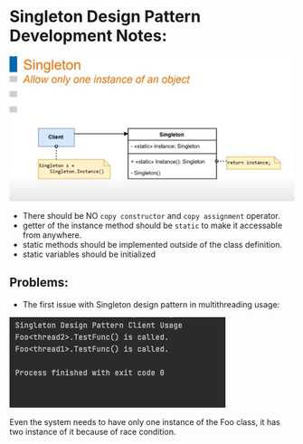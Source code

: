 # Singleton Design Pattern Development Notes: 

![](HighLevelDesign.png)

- There should be NO `copy constructor` and `copy assignment` operator. 
- getter of the instance method should be `static` to make it accessable from anywhere. 
- static methods should be implemented outside of the class definition. 
- static variables should be initialized 


## Problems: 

- The first issue with Singleton design pattern in multithreading usage: 

![](consoleOutput_multithreadingIssue.png)

Even the system needs to have only one instance of the Foo class, it has two instance of it because of race condition. 

